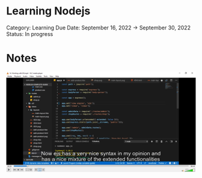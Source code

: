 # Learning Nodejs

Category: Learning
Due Date: September 16, 2022 → September 30, 2022
Status: In progress

# Notes

![Untitled](Learning%20Nodejs%2020021c6e16034245aff55cc988634dcb/Untitled.png)